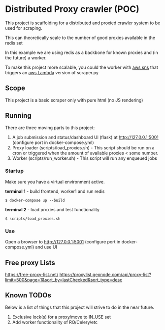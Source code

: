 # Distributed Proxy crawler (POC)
This project is scaffolding for a distributed and proxied crawler system to be used for scraping.

This can theoretically scale to the number of good proxies available in the redis set

In this example we are using redis as a backbone for known proxies and (in the future) a worker.

To make this project more scalable, you could the worker with [aws sns](https://aws.amazon.com/sns/) that triggers an [aws Lambda](https://aws.amazon.com/lambda/) version of scraper.py


## Scope
This project is a basic scraper only with pure html (no JS rendering)

## Running
There are three moving parts to this project:
1. A job submission and status/dashboard UI (flask) at http://127.0.0.1:5001 (configure port in docker-compose.yml)
2. Proxy loader (scripts/load_proxies.sh) - This script should be run on a cron or triggered when the amount of available proxies < some number. 
3. Worker (scripts/run_worker.sh) - This script will run any enqueued jobs

### Startup
Make sure you have a virtual environment active.

**terminal 1** - build frontend, worker1 and run redis
```
$ docker-compose up --build
```
**terminal 2** - load proxies and test functionality
```
$ scripts/load_proxies.sh
```
### Use

Open a browser to http://127.0.0.1:5001 (configure port in docker-compose.yml) and use UI



## Free proxy Lists
https://free-proxy-list.net/
https://proxylist.geonode.com/api/proxy-list?limit=500&page=1&sort_by=lastChecked&sort_type=desc


## Known TODOs
Below is a list of things that this project will strive to do in the near future.

1. Exclusive lock(s) for a proxy/move to IN_USE set
2. Add worker functionality of RQ/Celery/etc